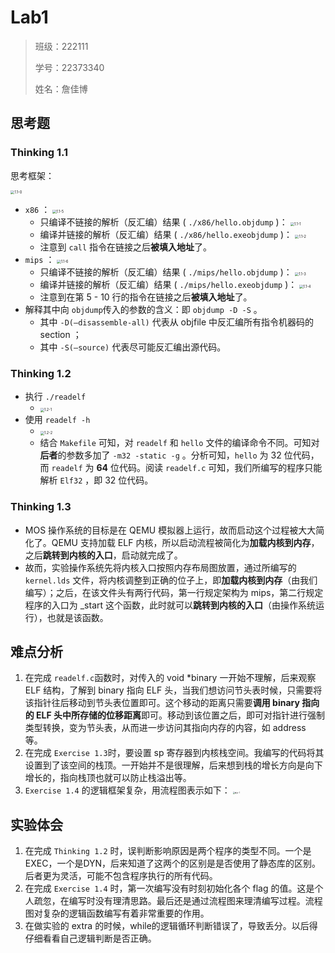 # Lab1

> 班级：222111
>
> 学号：22373340
>
> 姓名：詹佳博

## 思考题

### Thinking 1.1

思考框架：

 <img src="C:\Users\28600\Desktop\OS\Lab1\1.1-0.png" alt="1.1-0" style="zoom:40%;" />

+ $\texttt{x86}$ ：
  <img src="C:\Users\28600\Desktop\OS\Lab1\1.1-5.jpg" alt="1.1-5" style="zoom:40%;" />
  + 只编译不链接的解析（反汇编）结果 ( $\texttt{./x86/hello.objdump}$ )：
    <img src="C:\Users\28600\Desktop\OS\Lab1\1.1-1.jpg" alt="1.1-1" style="zoom:40%;" />
  + 编译并链接的解析（反汇编）结果 ( $\texttt{./x86/hello.exeobjdump}$​ )：
    <img src="C:\Users\28600\Desktop\OS\Lab1\1.1-2.jpg" alt="1.1-2" style="zoom:40%;" />
  + 注意到 $\texttt{call}$ 指令在链接之后**被填入地址**了。
+ $\texttt{mips}$ ：
  <img src="C:\Users\28600\Desktop\OS\Lab1\1.1-6.jpg" alt="1.1-6" style="zoom:40%;" />
  + 只编译不链接的解析（反汇编）结果 ( $\texttt{./mips/hello.objdump}$​ )：
    <img src="C:\Users\28600\Desktop\OS\Lab1\1.1-3.jpg" alt="1.1-3" style="zoom:40%;" />
  + 编译并链接的解析（反汇编）结果 ( $\texttt{./mips/hello.exeobjdump}$​ )：
    <img src="C:\Users\28600\Desktop\OS\Lab1\1.1-4.jpg" alt="1.1-4" style="zoom:40%;" />
  + 注意到在第 5 - 10 行的指令在链接之后**被填入地址**了。
+ 解释其中向 $\texttt{objdump}$​ 传入的参数的含义：即 $\texttt{objdump -D -S}$ 。
  + 其中 $\texttt{-D(--disassemble-all)}$ 代表从 objfile 中反汇编所有指令机器码的 section ；
  + 其中 $\texttt{-S(--source)}$ 代表尽可能反汇编出源代码。

### Thinking 1.2

+ 执行 $\texttt{./readelf}$
  +  <img src="C:\Users\28600\Desktop\OS\Lab1\1.2-1.jpg" alt="1.2-1" style="zoom:40%;" />
+ 使用 $\texttt{readelf -h}$
  +  <img src="C:\Users\28600\Desktop\OS\Lab1\1.2-2.jpg" alt="1.2-2" style="zoom:40%;" />
  + 结合 $\texttt{Makefile}$ 可知，对 $\texttt{readelf}$ 和 $\texttt{hello}$ 文件的编译命令不同。可知对**后者**的参数多加了 $\texttt{-m32 -static -g}$ 。分析可知，$\texttt{hello}$ 为 32 位代码，而 $\texttt{readelf}$ 为 **64** 位代码。阅读 $\texttt{readelf.c}$ 可知，我们所编写的程序只能解析 $\texttt{Elf32}$ ，即 32 位代码。

### Thinking 1.3

+ MOS 操作系统的目标是在 QEMU 模拟器上运行，故而启动这个过程被大大简化了。QEMU 支持加载 ELF 内核，所以启动流程被简化为**加载内核到内存**，之后**跳转到内核的入口**，启动就完成了。
+ 故而，实验操作系统先将内核入口按照内存布局图放置，通过所编写的 $\texttt{kernel.lds}$ 文件，将内核调整到正确的位子上，即**加载内核到内存**（由我们编写）；之后，在该文件头有两行代码，第一行规定架构为 mips，第二行规定程序的入口为 _start 这个函数，此时就可以**跳转到内核的入口**（由操作系统运行），也就是该函数。

## 难点分析

1. 在完成 $\texttt{readelf.c}$​ 函数时，对传入的 void *binary 一开始不理解，后来观察 ELF 结构，了解到 binary 指向 ELF 头，当我们想访问节头表时候，只需要将该指针往后移动到节头表位置即可。这个移动的距离只需要**调用 binary 指向的 ELF 头中所存储的位移距离**即可。移动到该位置之后，即可对指针进行强制类型转换，变为节头表，从而进一步访问其指向内存的内容，如 address 等。
2. 在完成 $\texttt{Exercise 1.3}$​ 时，要设置 sp 寄存器到内核栈空间。我编写的代码将其设置到了该空间的栈顶。一开始并不是很理解，后来想到栈的增长方向是向下增长的，指向栈顶也就可以防止栈溢出等。
3. $\texttt{Exercise 1.4}$ 的逻辑框架复杂，用流程图表示如下：
   <img src="C:\Users\28600\Desktop\OS\Lab1\难点-1.png" alt="难点-1" style="zoom: 20%;" />

## 实验体会

1. 在完成 $\texttt{Thinking 1.2}$ 时，误判断影响原因是两个程序的类型不同。一个是EXEC，一个是DYN，后来知道了这两个的区别是是否使用了静态库的区别。后者更为灵活，可能不包含程序执行的所有代码。
2. 在完成 $\texttt{Exercise 1.4}$ 时，第一次编写没有时刻初始化各个 flag 的值。这是个人疏忽，在编写时没有理清思路。最后还是通过流程图来理清编写过程。流程图对复杂的逻辑函数编写有着非常重要的作用。
3. 在做实验的 extra 的时候，while的逻辑循环判断错误了，导致丢分。以后得仔细看看自己逻辑判断是否正确。
